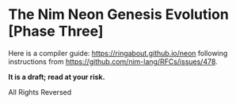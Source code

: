 # The Nim Neon Genesis Evolution [Phase Three]

Here is a compiler guide: https://ringabout.github.io/neon following instructions from https://github.com/nim-lang/RFCs/issues/478.

**It is a draft; read at your risk.**


All Rights Reversed
